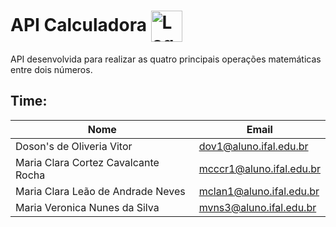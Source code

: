 
# API Calculadora <img src="https://i.ibb.co/phcZ7pr/api-calc.png" alt="Logo de API com uma calculadora" height="50px" align="center">

API desenvolvida para realizar as quatro principais operações matemáticas entre dois números.

## Time:

| Nome                                  | Email                    |
| ------------------------------------- | ------------------------ |
| Doson's de Oliveria Vitor             | dov1@aluno.ifal.edu.br   |
| Maria Clara Cortez Cavalcante Rocha   | mcccr1@aluno.ifal.edu.br |
| Maria Clara Leão de Andrade Neves     | mclan1@aluno.ifal.edu.br |  
| Maria Veronica Nunes da Silva         | mvns3@aluno.ifal.edu.br  | 
